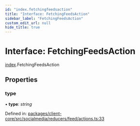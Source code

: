 ```yaml
---
id: "index.fetchingfeedsaction"
title: "Interface: FetchingFeedsAction"
sidebar_label: "FetchingFeedsAction"
custom_edit_url: null
hide_title: true
---
```


# Interface: FetchingFeedsAction

[index](../modules/index.md).FetchingFeedsAction

## Properties

### type

• **type**: *string*

Defined in: [packages/client-core/src/socialmedia/reducers/feed/actions.ts:33](https://github.com/xr3ngine/xr3ngine/blob/716a06460/packages/client-core/src/socialmedia/reducers/feed/actions.ts#L33)
